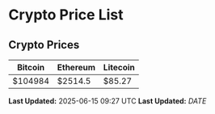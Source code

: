 # Crypto Price List

## Crypto Prices
| Bitcoin | Ethereum | Litecoin |
| ------- | -------- | -------- |
| $104984 | $2514.5 | $85.27 |
**Last Updated:** 2025-06-15 09:27 UTC
**Last Updated:** $DATE$
